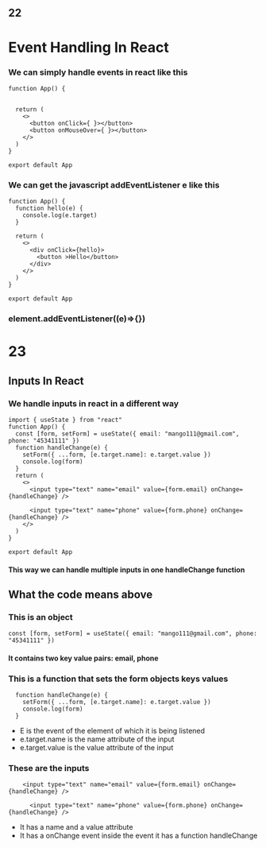 ## 22
# Event Handling In React
### We can simply handle events in react like this
```
function App() {


  return (
    <>
      <button onClick={ }></button>
      <button onMouseOver={ }></button>
    </>
  )
}

export default App
```
### We can get the javascript addEventListener e like this

```
function App() {
  function hello(e) {
    console.log(e.target)
  }

  return (
    <>
      <div onClick={hello}>
        <button >Hello</button>
      </div>
    </>
  )
}

export default App
```
### element.addEventListener((e)=>{})

# 23
## Inputs In React

### We handle inputs in react in a different way
```
import { useState } from "react"
function App() {
  const [form, setForm] = useState({ email: "mango111@gmail.com", phone: "45341111" })
  function handleChange(e) {
    setForm({ ...form, [e.target.name]: e.target.value })
    console.log(form)
  }
  return (
    <>
      <input type="text" name="email" value={form.email} onChange={handleChange} />

      <input type="text" name="phone" value={form.phone} onChange={handleChange} />
    </>
  )
}

export default App
```

#### This way we can handle multiple inputs in one handleChange function

## What the code means above

### This is an object
```
const [form, setForm] = useState({ email: "mango111@gmail.com", phone: "45341111" })
```
#### It contains two key value pairs: email, phone

### This is a function that sets the form objects keys values
```
  function handleChange(e) {
    setForm({ ...form, [e.target.name]: e.target.value })
    console.log(form)
  }
```
- E is the event of the element of which it is being listened
- e.target.name is the name attribute of the input
- e.target.value is the value attribute of the input

### These are the inputs
```
    <input type="text" name="email" value={form.email} onChange={handleChange} />

      <input type="text" name="phone" value={form.phone} onChange={handleChange} />
```
- It has a name and a value attribute
- It has a onChange event inside the event it has a function handleChange